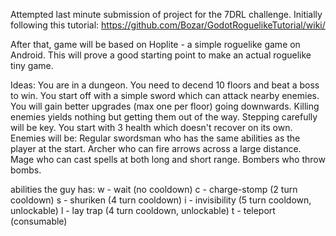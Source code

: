 Attempted last minute submission of project for the 7DRL challenge.
Initially following this tutorial: https://github.com/Bozar/GodotRoguelikeTutorial/wiki/

After that, game will be based on Hoplite - a simple roguelike game on Android. This will prove a good starting point to make an actual roguelike tiny game.

Ideas:
You are in a dungeon. You need to decend 10 floors and beat a boss to win. You start off with a simple sword which can attack nearby enemies. You will gain better upgrades (max one per floor) going downwards. Killing enemies yields nothing but getting them out of the way. Stepping carefully will be key. You start with 3 health which doesn't recover on its own. Enemies will be:
Regular swordsman who has the same abilities as the player at the start.
Archer who can fire arrows across a large distance.
Mage who can cast spells at both long and short range.
Bombers who throw bombs.

abilities the guy has:
w - wait (no cooldown)
c - charge-stomp (2 turn cooldown)
s - shuriken (4 turn cooldown)
i - invisibility (5 turn cooldown, unlockable)
l - lay trap (4 turn cooldown, unlockable)
t - teleport (consumable)

